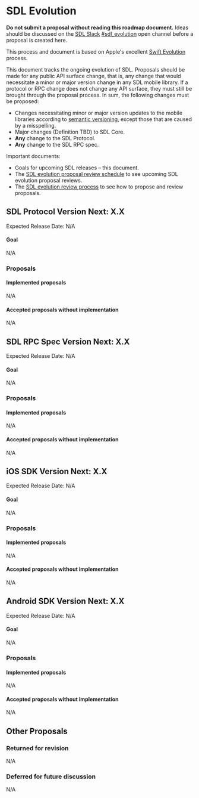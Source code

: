 # SDL Evolution

**Do not submit a proposal without reading this roadmap document.** Ideas should be discussed on the [SDL Slack][sdl_slack] [#sdl_evolution][sdl_evolution_channel] open channel before a proposal is created here.

This process and document is based on Apple's excellent [Swift Evolution](https://github.com/apple/swift-evolution) process.

This document tracks the ongoing evolution of SDL. Proposals should be made for any public API surface change, that is, any change that would necessitate a minor or major version change in any SDL mobile library. If a protocol or RPC change does not change any API surface, they must still be brought through the proposal process. In sum, the following changes must be proposed:

* Changes necessitating minor or major version updates to the mobile libraries according to [semantic versioning](http://www.semver.org), except those that are caused by a misspelling.
* Major changes (Definition TBD) to SDL Core.
* **Any** change to the SDL Protocol.
* **Any** change to the SDL RPC spec.

Important documents:

* Goals for upcoming SDL releases – this document.
* The [SDL evolution proposal review schedule](schedule.md) to see upcoming SDL evolution proposal reviews.
* The [SDL evolution review process](process.md) to see how to propose and review proposals.

[sdl_slack]: http://slack.smartdevicelink.com "SDL Slack"
[sdl_evolution_channel]: https://smartdevicelink.slack.com/messages/sdl_evolution/ "sdl_evolution slack channel"

## SDL Protocol Version Next: X.X
Expected Release Date: N/A

#### Goal
N/A

### Proposals
#### Implemented proposals
N/A
#### Accepted proposals without implementation
N/A

## SDL RPC Spec Version Next: X.X
Expected Release Date: N/A

#### Goal
N/A

### Proposals
#### Implemented proposals
N/A
#### Accepted proposals without implementation
N/A

## iOS SDK Version Next: X.X
Expected Release Date: N/A

#### Goal
N/A

### Proposals
#### Implemented proposals
N/A
#### Accepted proposals without implementation
N/A

## Android SDK Version Next: X.X
Expected Release Date: N/A

#### Goal
N/A

### Proposals
#### Implemented proposals
N/A
#### Accepted proposals without implementation
N/A

## Other Proposals
### Returned for revision
N/A

### Deferred for future discussion
N/A
